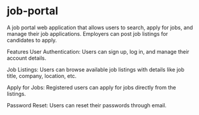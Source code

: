 # job-portal
A job portal web application that allows users to search, apply for jobs, and manage their job applications. Employers can post job listings for candidates to apply.

Features
User Authentication: Users can sign up, log in, and manage their account details.

Job Listings: Users can browse available job listings with details like job title, company, location, etc.

Apply for Jobs: Registered users can apply for jobs directly from the listings.

Password Reset: Users can reset their passwords through email.

